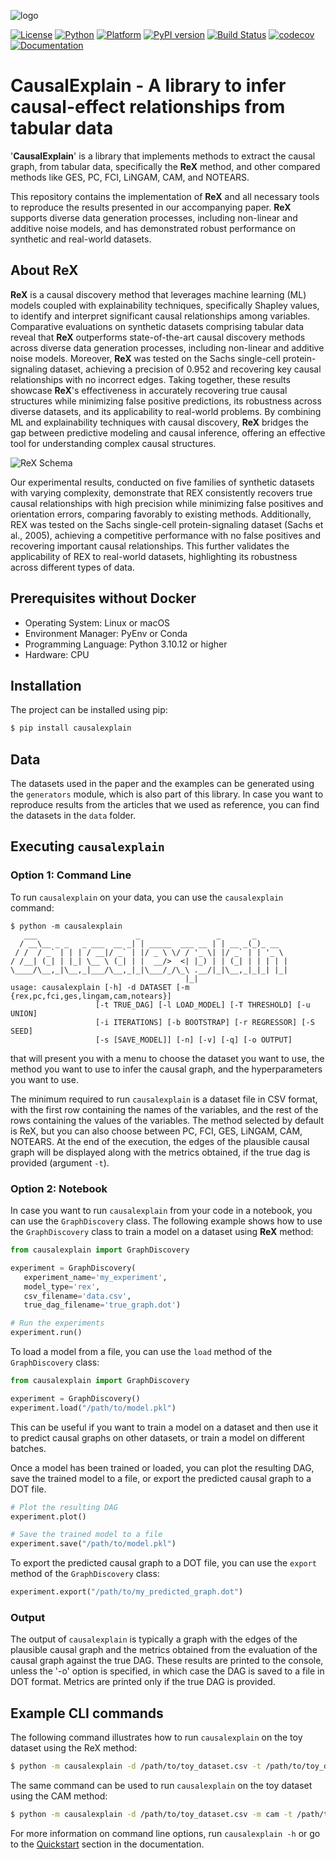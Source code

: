 ![logo](https://raw.githubusercontent.com/renero/causalgraph/main/docs/_static/logo-light.png)

[![License](https://img.shields.io/badge/License-MIT-green.svg)](https://opensource.org/licenses/MIT)
[![Python](https://img.shields.io/badge/Python-3.10%2B-blue.svg)](https://www.python.org/downloads/release/python-31012/)
[![Platform](https://img.shields.io/badge/Platform-Linux%20%7C%20macOS-lightgrey.svg)](#)
[![PyPI version](https://badge.fury.io/py/causalexplain.svg)](https://badge.fury.io/py/causalexplain)
[![Build Status](https://github.com/renero/causalgraph/actions/workflows/build.yaml/badge.svg)](https://github.com/renero/causalgraph/actions/workflows/build.yaml)
[![codecov](https://codecov.io/gh/renero/causalgraph/graph/badge.svg?token=HCV0IJDFLQ)](https://codecov.io/gh/renero/causalgraph)
[![Documentation](https://img.shields.io/badge/docs-GitHub%20Pages-blue.svg)](https://renero.github.io/causalgraph/)


# CausalExplain - A library to infer causal-effect relationships from tabular data

'**CausalExplain**' is a library that implements methods to extract the causal
graph, from tabular data, specifically the **ReX** method, and other compared
methods like GES, PC, FCI, LiNGAM, CAM, and NOTEARS.

This repository contains the implementation of **ReX** and all necessary tools
to reproduce the results presented in our accompanying paper. **ReX** supports
diverse data generation processes, including non-linear and additive noise
models, and has demonstrated robust performance on synthetic and real-world
datasets.

## About **ReX**

**ReX** is a causal discovery method that leverages machine learning (ML) models
coupled with explainability techniques, specifically Shapley values, to
identify and interpret significant causal relationships among variables.
Comparative evaluations on synthetic datasets comprising tabular data reveal that
**ReX** outperforms state-of-the-art causal discovery methods across diverse data
generation processes, including non-linear and additive noise models. Moreover,
**ReX** was tested on the Sachs single-cell protein-signaling dataset, achieving a
precision of 0.952 and recovering key causal relationships with no incorrect
edges. Taking together, these results showcase **ReX**'s effectiveness in
accurately recovering true causal structures while minimizing false positive
predictions, its robustness across diverse datasets, and its applicability to
real-world problems. By combining ML and explainability techniques with causal
discovery, **ReX** bridges the gap between predictive modeling and causal
inference, offering an effective tool for understanding complex causal
structures.

![ReX Schema](https://raw.githubusercontent.com/renero/causalgraph/main/docs/_static/REX.png)

Our experimental results, conducted on five families of synthetic datasets with
varying complexity, demonstrate that REX consistently recovers true causal
relationships with high precision while minimizing false positives and orientation
errors, comparing favorably to existing methods. Additionally, REX was tested on
the Sachs single-cell protein-signaling dataset (Sachs et al., 2005), achieving
a competitive performance with no false positives and recovering important causal
relationships. This further validates the applicability of REX to real-world
datasets, highlighting its robustness across different types of data.

## Prerequisites without Docker

- Operating System: Linux or macOS
- Environment Manager: PyEnv or Conda
- Programming Language: Python 3.10.12 or higher
- Hardware: CPU

## Installation

The project can be installed using pip:

```bash
$ pip install causalexplain
```

## Data

The datasets used in the paper and the examples can be generated using the
`generators` module, which is also part of this library. In case you want to
reproduce results from the articles that we used as reference, you can find
the datasets in the `data` folder.

## Executing `causalexplain`

### Option 1: Command Line

To run `causalexplain` on your data, you can use the `causalexplain` command:

```
$ python -m causalexplain
   ___                      _                 _       _
  / __\__ _ _   _ ___  __ _| | _____  ___ __ | | __ _(_)_ __
 / /  / _` | | | / __|/ _` | |/ _ \ \/ / '_ \| |/ _` | | '_ \
/ /__| (_| | |_| \__ \ (_| | |  __/>  <| |_) | | (_| | | | | |
\____/\__,_|\__,_|___/\__,_|_|\___/_/\_\ .__/|_|\__,_|_|_| |_|
                                       |_|
usage: causalexplain [-h] -d DATASET [-m {rex,pc,fci,ges,lingam,cam,notears}]
                   [-t TRUE_DAG] [-l LOAD_MODEL] [-T THRESHOLD] [-u UNION]
                   [-i ITERATIONS] [-b BOOTSTRAP] [-r REGRESSOR] [-S SEED]
                   [-s [SAVE_MODEL]] [-n] [-v] [-q] [-o OUTPUT]
```

that will present you with a menu to choose the dataset you want to use, the
method you want to use to infer the causal graph, and the hyperparameters you
want to use.

The minimum required to run `causalexplain` is a dataset file in CSV format,
with the first row containing the names of the variables, and the rest of
the rows containing the values of the variables. The method selected by default
is ReX, but you can also choose between PC, FCI, GES, LiNGAM, CAM, NOTEARS.
At the end of the execution, the edges of the plausible causal graph will be
displayed along with the metrics obtained, if the true dag is provided
(argument `-t`).

### Option 2: Notebook

In case you want to run `causalexplain` from your code in a notebook, you can
use the `GraphDiscovery` class. The following example shows how to use
the `GraphDiscovery` class to train a model on a dataset using **ReX** method:

```python
from causalexplain import GraphDiscovery

experiment = GraphDiscovery(
   experiment_name='my_experiment',
   model_type='rex',
   csv_filename='data.csv',
   true_dag_filename='true_graph.dot')

# Run the experiments
experiment.run()
````

To load a model from a file, you can use the `load` method of the
`GraphDiscovery` class:

```python
from causalexplain import GraphDiscovery

experiment = GraphDiscovery()
experiment.load("/path/to/model.pkl")
```

This can be useful if you want to train a model on a dataset and then use it
to predict causal graphs on other datasets, or train a model on different
batches.

Once a model has been trained or loaded, you can plot the resulting DAG, save
the trained model to a file, or export the predicted causal graph to a DOT file.

```python
# Plot the resulting DAG
experiment.plot()

# Save the trained model to a file
experiment.save("/path/to/model.pkl")
```


To export the predicted causal graph to a DOT file, you can use the `export`
method of the `GraphDiscovery` class:

```python
experiment.export("/path/to/my_predicted_graph.dot")
```

### Output

The output of `causalexplain` is typically a graph with the edges of the
plausible causal graph and the metrics obtained from the evaluation of the
causal graph against the true DAG. These results are printed to the console,
unless the '-o' option is specified, in which case the DAG is saved to a
file in DOT format. Metrics are printed only if the true DAG is provided.

## Example CLI commands

The following command illustrates how to run `causalexplain` on the toy dataset
using the ReX method:

```bash
$ python -m causalexplain -d /path/to/toy_dataset.csv -t /path/to/toy_dataset.dot
```

The same command can be used to run `causalexplain` on the toy dataset using the
CAM method:

```bash
$ python -m causalexplain -d /path/to/toy_dataset.csv -m cam -t /path/to/toy_dataset.dot
```

For more information on command line options, run `causalexplain -h` or go to
the [Quickstart](https://renero.github.io/causalgraph/quickstart.html)
section in the documentation.

